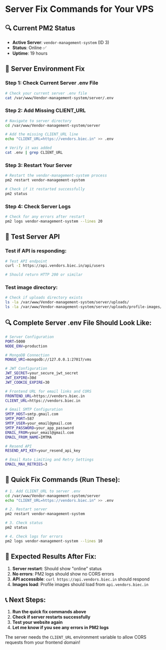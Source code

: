 # Server Fix Commands for Your VPS

## 🔍 Current PM2 Status
- **Active Server**: `vendor-management-system` (ID 3)
- **Status**: Online ✅
- **Uptime**: 19 hours

## 🔧 Server Environment Fix

### Step 1: Check Current Server .env File
```bash
# Check your current server .env file
cat /var/www/Vendor-management-system/server/.env
```

### Step 2: Add Missing CLIENT_URL
```bash
# Navigate to server directory
cd /var/www/Vendor-management-system/server

# Add the missing CLIENT_URL line
echo "CLIENT_URL=https://vendors.biec.in" >> .env

# Verify it was added
cat .env | grep CLIENT_URL
```

### Step 3: Restart Your Server
```bash
# Restart the vendor-management-system process
pm2 restart vendor-management-system

# Check if it restarted successfully
pm2 status
```

### Step 4: Check Server Logs
```bash
# Check for any errors after restart
pm2 logs vendor-management-system --lines 20
```

## 🧪 Test Server API

### Test if API is responding:
```bash
# Test API endpoint
curl -I https://api.vendors.biec.in/api/users

# Should return HTTP 200 or similar
```

### Test image directory:
```bash
# Check if uploads directory exists
ls -la /var/www/Vendor-management-system/server/uploads/
ls -la /var/www/Vendor-management-system/server/uploads/profile-images/
```

## 🔍 Complete Server .env File Should Look Like:

```bash
# Server Configuration
PORT=5000
NODE_ENV=production

# MongoDB Connection
MONGO_URI=mongodb://127.0.0.1:27017/vms

# JWT Configuration
JWT_SECRET=your_secure_jwt_secret
JWT_EXPIRE=30d
JWT_COOKIE_EXPIRE=30

# Frontend URL for email links and CORS
FRONTEND_URL=https://vendors.biec.in
CLIENT_URL=https://vendors.biec.in

# Gmail SMTP Configuration
SMTP_HOST=smtp.gmail.com
SMTP_PORT=587
SMTP_USER=your_email@gmail.com
SMTP_PASSWORD=your_app_password
EMAIL_FROM=your_email@gmail.com
EMAIL_FROM_NAME=IMTMA

# Resend API
RESEND_API_KEY=your_resend_api_key

# Email Rate Limiting and Retry Settings
EMAIL_MAX_RETRIES=3
```

## 🚨 Quick Fix Commands (Run These):

```bash
# 1. Add CLIENT_URL to server .env
cd /var/www/Vendor-management-system/server
echo "CLIENT_URL=https://vendors.biec.in" >> .env

# 2. Restart server
pm2 restart vendor-management-system

# 3. Check status
pm2 status

# 4. Check logs for errors
pm2 logs vendor-management-system --lines 10
```

## 🎯 Expected Results After Fix:

1. **Server restart**: Should show "online" status
2. **No errors**: PM2 logs should show no CORS errors
3. **API accessible**: `curl https://api.vendors.biec.in` should respond
4. **Images load**: Profile images should load from `api.vendors.biec.in`

## 📞 Next Steps:

1. **Run the quick fix commands above**
2. **Check if server restarts successfully**
3. **Test your website again**
4. **Let me know if you see any errors in PM2 logs**

The server needs the `CLIENT_URL` environment variable to allow CORS requests from your frontend domain!